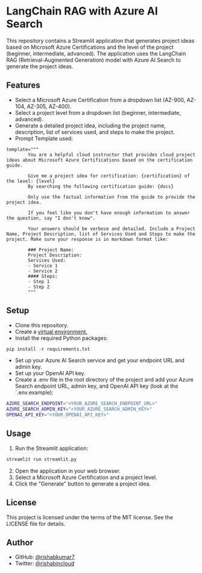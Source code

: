 # LangChain RAG with Azure AI Search

This repository contains a Streamlit application that generates project ideas based on Microsoft Azure Certifications and the level of the project (beginner, intermediate, advanced). The application uses the LangChain RAG (Retrieval-Augmented Generation) model with Azure AI Search to generate the project ideas.

## Features

- Select a Microsoft Azure Certification from a dropdown list (AZ-900, AZ-104, AZ-305, AZ-400).
- Select a project level from a dropdown list (beginner, intermediate, advanced).
- Generate a detailed project idea, including the project name, description, list of services used, and steps to make the project.
- Prompt Template used:

```
template="""
        You are a helpful cloud instructor that provides cloud project ideas about Microsoft Azure Certifications based on the certification guide.
        
        Give me a project idea for certification: {certification} of the level: {level}
        By searching the following certification guide: {docs}
        
        Only use the factual information from the guide to provide the project idea.
        
        If you feel like you don't have enough information to answer the question, say "I don't know".
        
        Your answers should be verbose and detailed. Include a Project Name, Project Description, list of Services Used and Steps to make the project. Make sure your response is in markdown format like:

        ### Project Name:
        Project Description:
        Services Used:
        - Service 1
        - Service 2
        #### Steps:
        - Step 1
        - Step 2
        """
```

## Setup

- Clone this repository.
- Create a [virtual environment.](https://docs.python.org/3/library/venv.html)
- Install the required Python packages:

``` python
pip install -r requirements.txt
```

- Set up your Azure AI Search service and get your endpoint URL and admin key.
- Set up your OpenAI API key.
- Create a .env file in the root directory of the project and add your Azure Search endpoint URL, admin key, and OpenAI API key (look at the `.env.example):

``` bash
AZURE_SEARCH_ENDPOINT="<YOUR_AZURE_SEARCH_ENDPOINT_URL>"
AZURE_SEARCH_ADMIN_KEY="<YOUR_AZURE_SEARCH_ADMIN_KEY>"
OPENAI_API_KEY="<YOUR_OPENAI_API_KEY>"
```

## Usage

1. Run the Streamlit application:
``` python
streamlit run streamlit.py
```
2. Open the application in your web browser.
3. Select a Microsoft Azure Certification and a project level.
4. Click the "Generate" button to generate a project idea.

## License

This project is licensed under the terms of the MIT license. See the LICENSE file for details.

## Author

- GitHub: [@rishabkumar7](https://github.com/rishabkumar7)
- Twitter: [@rishabincloud](https://x.com/rishabincloud)